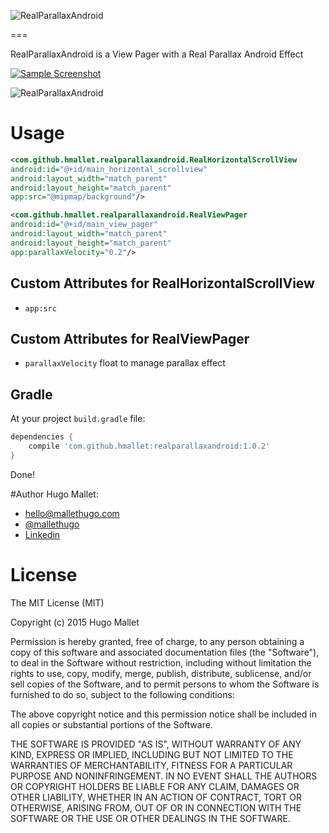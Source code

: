 ![RealParallaxAndroid](https://github.com/mallethugo/RealParallaxAndroid/blob/master/realparallaxandroid.png)

===

RealParallaxAndroid is a View Pager with a Real Parallax Android Effect

[![Sample Screenshot](https://img.shields.io/badge/Android%20Arsenal-RealParallaxAndroid-green.svg?style=true)](https://android-arsenal.com/details/1/2918)

![RealParallaxAndroid](https://github.com/mallethugo/RealParallaxAndroid/blob/master/Demo.gif)

# Usage

```xml
<com.github.hmallet.realparallaxandroid.RealHorizontalScrollView
android:id="@+id/main_horizontal_scrollview"
android:layout_width="match_parent"
android:layout_height="match_parent"
app:src="@mipmap/background"/>

<com.github.hmallet.realparallaxandroid.RealViewPager
android:id="@+id/main_view_pager"
android:layout_width="match_parent"
android:layout_height="match_parent"
app:parallaxVelocity="0.2"/>
```

## Custom Attributes for RealHorizontalScrollView

- `app:src`

## Custom Attributes for RealViewPager

- `parallaxVelocity` float to manage parallax effect


## Gradle

At your project `build.gradle` file:

```groovy
dependencies {
    compile 'com.github.hmallet:realparallaxandroid:1.0.2'
}
```

Done!

#Author
Hugo Mallet:
- hello@mallethugo.com
- [@mallethugo](https://twitter.com/mallethugo)
- [Linkedin](https://www.linkedin.com/in/hugomallet)

# License

The MIT License (MIT)

Copyright (c) 2015 Hugo Mallet

Permission is hereby granted, free of charge, to any person obtaining a copy
of this software and associated documentation files (the "Software"), to deal
in the Software without restriction, including without limitation the rights
to use, copy, modify, merge, publish, distribute, sublicense, and/or sell
copies of the Software, and to permit persons to whom the Software is
furnished to do so, subject to the following conditions:

The above copyright notice and this permission notice shall be included in all
copies or substantial portions of the Software.

THE SOFTWARE IS PROVIDED "AS IS", WITHOUT WARRANTY OF ANY KIND, EXPRESS OR
IMPLIED, INCLUDING BUT NOT LIMITED TO THE WARRANTIES OF MERCHANTABILITY,
FITNESS FOR A PARTICULAR PURPOSE AND NONINFRINGEMENT. IN NO EVENT SHALL THE
AUTHORS OR COPYRIGHT HOLDERS BE LIABLE FOR ANY CLAIM, DAMAGES OR OTHER
LIABILITY, WHETHER IN AN ACTION OF CONTRACT, TORT OR OTHERWISE, ARISING FROM,
OUT OF OR IN CONNECTION WITH THE SOFTWARE OR THE USE OR OTHER DEALINGS IN THE
SOFTWARE.
